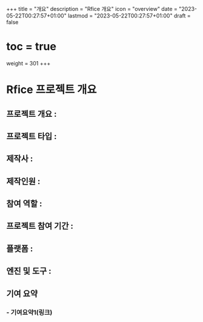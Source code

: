 ﻿+++
title = "개요"
description = "Rfice 개요"
icon = "overview"
date = "2023-05-22T00:27:57+01:00"
lastmod = "2023-05-22T00:27:57+01:00"
draft = false
# toc = true
weight = 301
+++

# Rfice 프로젝트 개요
## 프로젝트 개요 : 
## 프로젝트 타입 :
## 제작사 :
## 제작인원 :
## 참여 역할 :
## 프로젝트 참여 기간 :
## 플랫폼 :
## 엔진 및 도구 :

## 기여 요약
### - 기여요약1(링크)